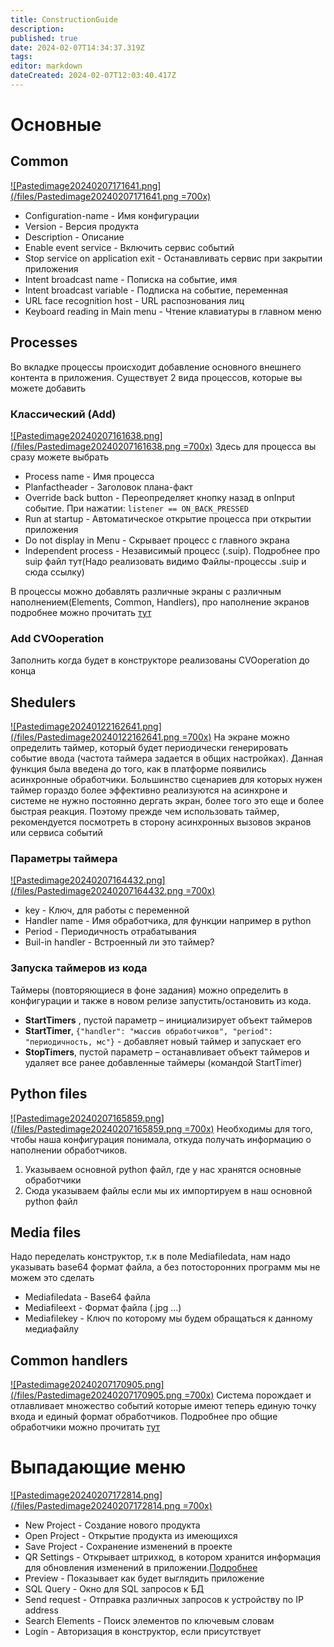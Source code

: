 ```yaml
---
title: ConstructionGuide
description: 
published: true
date: 2024-02-07T14:34:37.319Z
tags: 
editor: markdown
dateCreated: 2024-02-07T12:03:40.417Z
---
```


# Основные
## Common
[![Pastedimage20240207171641.png](/files/Pastedimage20240207171641.png =700x)](/files/Pastedimage20240207171641.png)
- Configuration-name - Имя конфигурации
- Version - Версия продукта
- Description - Описание
- Enable event service - Включить сервис событий
- Stop service on application exit - Останавливать сервис при закрытии приложения
- Intent broadcast name - Пописка на событие, имя
- Intent broadcast variable - Подписка на событие, переменная
- URL face recognition host - URL распознования лиц
- Keyboard reading in Main menu - Чтение клавиатуры в главном меню
## Processes
Во вкладке процессы происходит добавление основного внешнего контента в приложения. 
Существует 2 вида процессов, которые вы можете добавить
### Классический (Add)
[![Pastedimage20240207161638.png](/files/Pastedimage20240207161638.png =700x)](/files/Pastedimage20240207161638.png)
Здесь для процесса вы сразу можете выбрать
- Process name - Имя процесса
- Planfactheader - Заголовок плана-факт
- Override back button - Переопределяет кнопку назад в onInput событие. При нажатии: `listener == ON_BACK_PRESSED`
- Run at startup - Автоматическое открытие процесса при открытии приложения
- Do not display in Menu - Скрывает процесс с главного экрана
- Independent process - Независимый процесс (.suip). Подробнее про suip файл тут(Надо реализовать видимо Файлы-процессы .suip и сюда ссылку)

В процессы можно добавлять различные экраны с различным наполнением(Elements, Common, Handlers), про наполнение экранов подробнее можно прочитать [тут](../Screens/Screens)

### Add CVOoperation
Заполнить когда будет в конструкторе реализованы CVOoperation до конца
## Shedulers
[![Pastedimage20240122162641.png](/files/Pastedimage20240122162641.png =700x)](/files/Pastedimage20240122162641.png)
На экране можно определить таймер, который будет периодически генерировать событие ввода (частота таймера задается в общих настройках). Данная функция была введена до того, как в платформе появились асинхронные обработчики. Большинство сценариев для которых нужен таймер гораздо более эффективно реализуются на асинхроне и системе не нужно постоянно дергать экран, более того это еще и более быстрая реакция. Поэтому прежде чем использовать таймер, рекомендуется посмотреть в сторону асинхронных вызовов экранов или сервиса событий
### Параметры таймера
[![Pastedimage20240207164432.png](/files/Pastedimage20240207164432.png =700x)](/files/Pastedimage20240207164432.png)
- key - Ключ, для работы с переменной
- Handler name - Имя обработчика, для функции например в python
- Period - Периодичность отрабатывания
- Buil-in handler - Встроенный ли это таймер?

### Запуска таймеров из кода

Таймеры (повторяющиеся в фоне задания) можно определить в конфигурации и также в новом релизе запустить/остановить из кода.
- **StartTimers** , пустой параметр – инициализирует объект таймеров 
- **StartTimer**, `{"handler": "массив обработчиков", "period": "периодичность, мс"}` - добавляет новый таймер и запускает его 
- **StopTimers**, пустой параметр – останавливает объект таймеров и удаляет все ранее добавленные таймеры (командой StartTimer)
## Python files
[![Pastedimage20240207165859.png](/files/Pastedimage20240207165859.png =700x)](/files/Pastedimage20240207165859.png)
Необходимы для того, чтобы наша конфигурация понимала, откуда получать информацию о наполнении обработчиков.
1) Указываем основной python файл, где у нас хранятся основные обработчики
2) Сюда указываем файлы если мы их импортируем в наш основной python файл
## Media files
Надо переделать конструктор, т.к в поле Mediafiledata, нам надо указывать base64 формат файла, а без потосторонних программ мы не можем это сделать
- Mediafiledata - Base64 файла
- Mediafileext - Формат файла (.jpg ...)
- Mediafilekey - Ключ по которому мы будем обращаться к данному медиафайлу
## Common handlers
[![Pastedimage20240207170905.png](/files/Pastedimage20240207170905.png =700x)](/files/Pastedimage20240207170905.png)
Система порождает и отлавливает множество событий которые имеют теперь единую точку входа и единый формат обработчиков.
Подробнее про общие обработчики можно прочитать [тут](../Handlers/CommonHandlers)

# Выпадающие меню
[![Pastedimage20240207172814.png](/files/Pastedimage20240207172814.png =700x)](/files/Pastedimage20240207172814.png)
- New Project - Создание нового продукта
- Open Project - Открытие продукта из имеющихся
- Save Project - Сохранение изменений в проекте
- QR Settings - Открывает штрихкод, в котором хранится информация для обновления изменений в приложении.[Подробнее](../ApplicationSettings/ApplicationSettings)
- Preview - Показывает как будет выглядить приложение
- SQL Query - Окно для SQL запросов к БД
- Send request - Отправка различных запросов к устройству по IP address
- Search Elements - Поиск элементов по ключевым словам
- Login - Авторизация в конструктор, если присутствует
